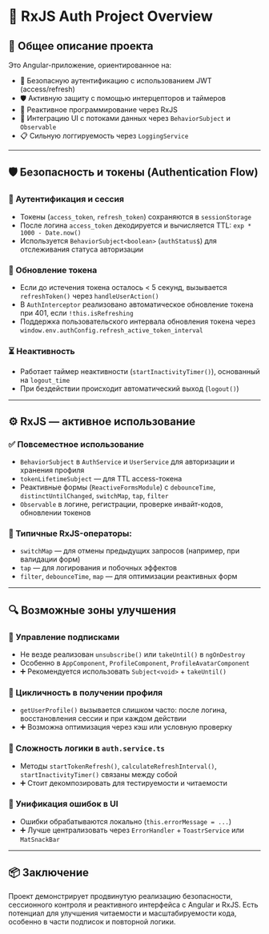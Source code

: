 # 📘 RxJS Auth Project Overview

## 🧠 Общее описание проекта
Это Angular-приложение, ориентированное на:

- 🔐 Безопасную аутентификацию с использованием JWT (access/refresh)
- 🛡 Активную защиту с помощью интерцепторов и таймеров
- 🔄 Реактивное программирование через RxJS
- 🧬 Интеграцию UI с потоками данных через `BehaviorSubject` и `Observable`
- 📋 Сильную логгируемость через `LoggingService`

---

## 🛡 Безопасность и токены (Authentication Flow)

### 🔐 Аутентификация и сессия
- Токены (`access_token`, `refresh_token`) сохраняются в `sessionStorage`
- После логина `access_token` декодируется и вычисляется TTL: `exp * 1000 - Date.now()`
- Используется `BehaviorSubject<boolean>` (`authStatus$`) для отслеживания статуса авторизации

### 🔁 Обновление токена
- Если до истечения токена осталось < 5 секунд, вызывается `refreshToken()` через `handleUserAction()`
- В `AuthInterceptor` реализовано автоматическое обновление токена при 401, если `!this.isRefreshing`
- Поддержка пользовательского интервала обновления токена через `window.env.authConfig.refresh_active_token_interval`

### ⏳ Неактивность
- Работает таймер неактивности (`startInactivityTimer()`), основанный на `logout_time`
- При бездействии происходит автоматический выход (`logout()`)

---

## ⚙️ RxJS — активное использование

### ✅ Повсеместное использование
- `BehaviorSubject` в `AuthService` и `UserService` для авторизации и хранения профиля
- `tokenLifetimeSubject` — для TTL access-токена
- Реактивные формы (`ReactiveFormsModule`) с `debounceTime`, `distinctUntilChanged`, `switchMap`, `tap`, `filter`
- `Observable` в логине, регистрации, проверке инвайт-кодов, обновлении токенов

### 📌 Типичные RxJS-операторы:
- `switchMap` — для отмены предыдущих запросов (например, при валидации форм)
- `tap` — для логирования и побочных эффектов
- `filter`, `debounceTime`, `map` — для оптимизации реактивных форм

---

## 🔍 Возможные зоны улучшения

### 🔸 Управление подписками
- Не везде реализован `unsubscribe()` или `takeUntil()` в `ngOnDestroy`
- Особенно в `AppComponent`, `ProfileComponent`, `ProfileAvatarComponent`
- ➕ Рекомендуется использовать `Subject<void>` + `takeUntil()`

### 🔸 Цикличность в получении профиля
- `getUserProfile()` вызывается слишком часто: после логина, восстановления сессии и при каждом действии
- ➕ Возможна оптимизация через кэш или условную проверку

### 🔸 Сложность логики в `auth.service.ts`
- Методы `startTokenRefresh()`, `calculateRefreshInterval()`, `startInactivityTimer()` связаны между собой
- ➕ Стоит декомпозировать для тестируемости и читаемости

### 🔸 Унификация ошибок в UI
- Ошибки обрабатываются локально (`this.errorMessage = ...`)
- ➕ Лучше централизовать через `ErrorHandler` + `ToastrService` или `MatSnackBar`

---

## 📦 Заключение
Проект демонстрирует продвинутую реализацию безопасности, сессионного контроля и реактивного интерфейса с Angular и RxJS. Есть потенциал для улучшения читаемости и масштабируемости кода, особенно в части подписок и повторной логики.

